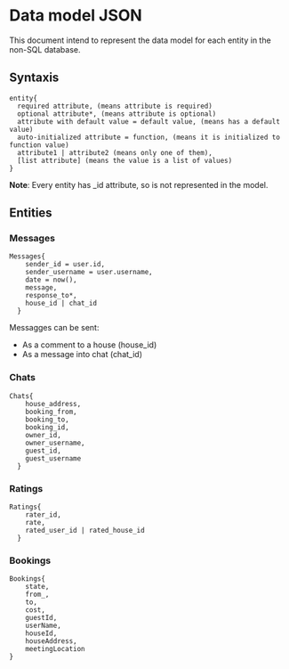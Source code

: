 # Data model JSON

This document intend to represent the data model for each entity in the non-SQL database.

## Syntaxis

```
entity{
  required attribute, (means attribute is required)
  optional attribute*, (means attribute is optional)
  attribute with default value = default value, (means has a default value)
  auto-initialized attribute = function, (means it is initialized to function value)
  attribute1 | attribute2 (means only one of them),
  [list attribute] (means the value is a list of values)
}
```

**Note**: Every entity has _id attribute, so is not represented in the model. 

## Entities 

### Messages

```
Messages{
    sender_id = user.id,
    sender_username = user.username,
    date = now(), 
    message,
    response_to*,
    house_id | chat_id
  }

```

Messagges can be sent:

  - As a comment to a house (house_id)
  - As a message into chat (chat_id)

### Chats

```
Chats{
    house_address,
    booking_from,
    booking_to,
    booking_id, 
    owner_id,
    owner_username,
    guest_id,
    guest_username
  }
```

### Ratings

```
Ratings{
    rater_id,
    rate,
    rated_user_id | rated_house_id
  }
```

### Bookings

```
Bookings{
    state,
    from_,
    to,
    cost,
    guestId,
    userName,
    houseId,
    houseAddress,
    meetingLocation
}

```